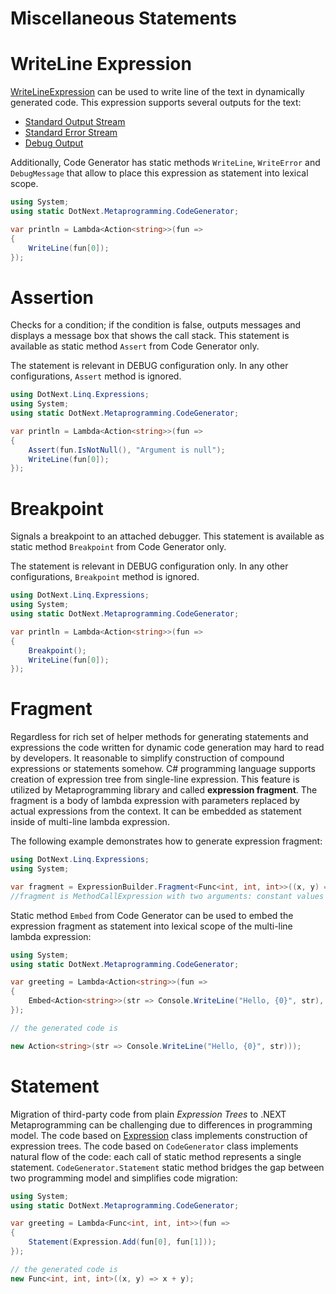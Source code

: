 Miscellaneous Statements
====

# WriteLine Expression
[WriteLineExpression](xref:DotNext.Linq.Expressions.WriteLineExpression) can be used to write line of the text in dynamically generated code. This expression supports several outputs for the text:
* [Standard Output Stream](https://docs.microsoft.com/en-us/dotnet/api/system.console.out)
* [Standard Error Stream](https://docs.microsoft.com/en-us/dotnet/api/system.console.error)
* [Debug Output](https://docs.microsoft.com/en-us/dotnet/api/system.diagnostics.debug.writeline#System_Diagnostics_Debug_WriteLine_System_Object_)

Additionally, Code Generator has static methods `WriteLine`, `WriteError` and `DebugMessage` that allow to place this expression as statement into lexical scope.

```csharp
using System;
using static DotNext.Metaprogramming.CodeGenerator;

var println = Lambda<Action<string>>(fun =>
{
	WriteLine(fun[0]);
});
```

# Assertion
Checks for a condition; if the condition is false, outputs messages and displays a message box that shows the call stack. This statement is available as static method `Assert` from Code Generator only.

The statement is relevant in DEBUG configuration only. In any other configurations, `Assert` method is ignored.

```csharp
using DotNext.Linq.Expressions;
using System;
using static DotNext.Metaprogramming.CodeGenerator;

var println = Lambda<Action<string>>(fun =>
{
	Assert(fun.IsNotNull(), "Argument is null");
	WriteLine(fun[0]);
});
```

# Breakpoint
Signals a breakpoint to an attached debugger. This statement is available as static method `Breakpoint` from Code Generator only.

The statement is relevant in DEBUG configuration only. In any other configurations, `Breakpoint` method is ignored.

```csharp
using DotNext.Linq.Expressions;
using System;
using static DotNext.Metaprogramming.CodeGenerator;

var println = Lambda<Action<string>>(fun =>
{
	Breakpoint();
	WriteLine(fun[0]);
});
```

# Fragment
Regardless for rich set of helper methods for generating statements and expressions the code written for dynamic code generation may hard to read by developers. It reasonable to simplify construction of compound expressions or statements somehow. C# programming language supports creation of expression tree from single-line expression. This feature is utilized by Metaprogramming library and called **expression fragment**. The fragment is a body of lambda expression with parameters replaced by actual expressions from the context. It can be embedded as statement inside of multi-line lambda expression.

The following example demonstrates how to generate expression fragment:
```csharp
using DotNext.Linq.Expressions;
using System;

var fragment = ExpressionBuilder.Fragment<Func<int, int, int>>((x, y) => Math.Max(x, y), 10, 20);
//fragment is MethodCallExpression with two arguments: constant values 10 and 20 of type int
```

Static method `Embed` from Code Generator can be used to embed the expression fragment as statement into lexical scope of the multi-line lambda expression:

```csharp
using System;
using static DotNext.Metaprogramming.CodeGenerator;

var greeting = Lambda<Action<string>>(fun =>
{
	Embed<Action<string>>(str => Console.WriteLine("Hello, {0}", str), fun[0]);
});

// the generated code is

new Action<string>(str => Console.WriteLine("Hello, {0}", str)));
```

# Statement
Migration of third-party code from plain _Expression Trees_ to .NEXT Metaprogramming can be challenging due to differences in programming model. The code based on [Expression](https://docs.microsoft.com/en-us/dotnet/api/system.linq.expressions.expression) class implements construction of expression trees. The code based on `CodeGenerator` class implements natural flow of the code: each call of static method represents a single statement. `CodeGenerator.Statement` static method bridges the gap between two programming model and simplifies code migration:
```csharp
using System;
using static DotNext.Metaprogramming.CodeGenerator;

var greeting = Lambda<Func<int, int, int>>(fun =>
{
	Statement(Expression.Add(fun[0], fun[1]));
});

// the generated code is
new Func<int, int, int>((x, y) => x + y);
```
